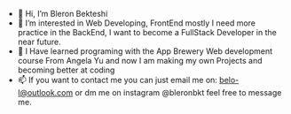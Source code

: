 - 👋 Hi, I’m Bleron Bekteshi
- 👀 I’m interested in Web Developing, FrontEnd mostly I need more practice in the BackEnd, I want to become a FullStack Developer in the near future.
- 🌱 I Have learned programing with the App Brewery Web development course From Angela Yu and now I am making my own Projects and becoming better at coding
- 📫 If you want to contact me you can just email me on: belo-l@outlook.com or dm me on instagram @bleronbkt feel free to message me.

<!---
Belo2/Belo2 is a ✨ special ✨ repository because its `README.md` (this file) appears on your GitHub profile.
You can click the Preview link to take a look at your changes.
--->
